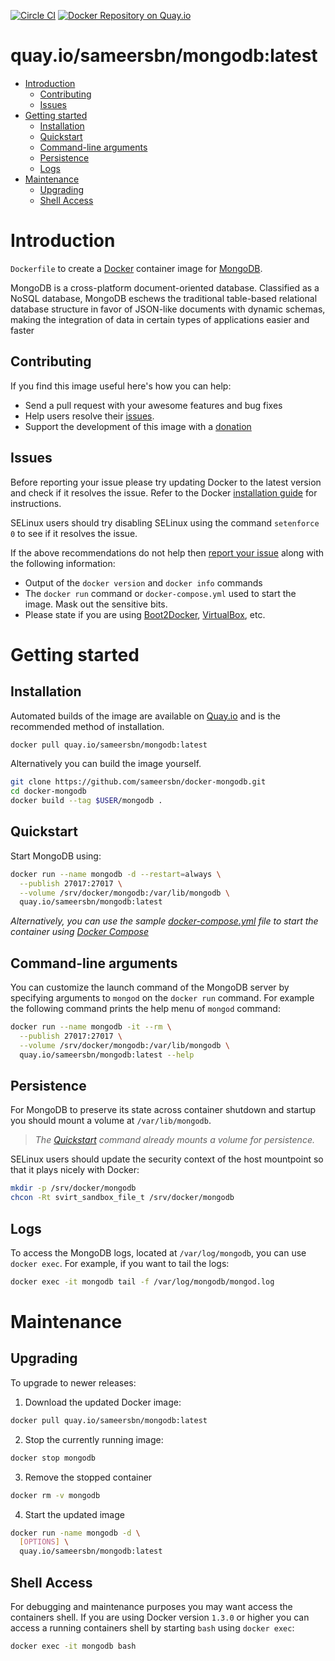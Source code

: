 [![Circle CI](https://circleci.com/gh/sameersbn/docker-mongodb.svg?style=shield)](https://circleci.com/gh/sameersbn/docker-mongodb) [![Docker Repository on Quay.io](https://quay.io/repository/sameersbn/mongodb/status "Docker Repository on Quay.io")](https://quay.io/repository/sameersbn/mongodb)

# quay.io/sameersbn/mongodb:latest

- [Introduction](#introduction)
  - [Contributing](#contributing)
  - [Issues](#issues)
- [Getting started](#getting-started)
  - [Installation](#installation)
  - [Quickstart](#quickstart)
  - [Command-line arguments](#command-line-arguments)
  - [Persistence](#persistence)
  - [Logs](#logs)
- [Maintenance](#maintenance)
  - [Upgrading](#upgrading)
  - [Shell Access](#shell-access)

# Introduction

`Dockerfile` to create a [Docker](https://www.docker.com/) container image for [MongoDB](https://www.mongodb.org/).

MongoDB is a cross-platform document-oriented database. Classified as a NoSQL database, MongoDB eschews the traditional table-based relational database structure in favor of JSON-like documents with dynamic schemas, making the integration of data in certain types of applications easier and faster

## Contributing

If you find this image useful here's how you can help:

- Send a pull request with your awesome features and bug fixes
- Help users resolve their [issues](../../issues?q=is%3Aopen+is%3Aissue).
- Support the development of this image with a [donation](http://www.damagehead.com/donate/)

## Issues

Before reporting your issue please try updating Docker to the latest version and check if it resolves the issue. Refer to the Docker [installation guide](https://docs.docker.com/installation) for instructions.

SELinux users should try disabling SELinux using the command `setenforce 0` to see if it resolves the issue.

If the above recommendations do not help then [report your issue](../../issues/new) along with the following information:

- Output of the `docker version` and `docker info` commands
- The `docker run` command or `docker-compose.yml` used to start the image. Mask out the sensitive bits.
- Please state if you are using [Boot2Docker](http://www.boot2docker.io), [VirtualBox](https://www.virtualbox.org), etc.

# Getting started

## Installation

Automated builds of the image are available on [Quay.io](https://quay.io/repository/sameersbn/mongodb) and is the recommended method of installation.

```bash
docker pull quay.io/sameersbn/mongodb:latest
```

Alternatively you can build the image yourself.

```bash
git clone https://github.com/sameersbn/docker-mongodb.git
cd docker-mongodb
docker build --tag $USER/mongodb .
```

## Quickstart

Start MongoDB using:

```bash
docker run --name mongodb -d --restart=always \
  --publish 27017:27017 \
  --volume /srv/docker/mongodb:/var/lib/mongodb \
  quay.io/sameersbn/mongodb:latest
```

*Alternatively, you can use the sample [docker-compose.yml](docker-compose.yml) file to start the container using [Docker Compose](https://docs.docker.com/compose/)*

## Command-line arguments

You can customize the launch command of the MongoDB server by specifying arguments to `mongod` on the `docker run` command. For example the following command prints the help menu of `mongod` command:

```bash
docker run --name mongodb -it --rm \
  --publish 27017:27017 \
  --volume /srv/docker/mongodb:/var/lib/mongodb \
  quay.io/sameersbn/mongodb:latest --help
```

## Persistence

For MongoDB to preserve its state across container shutdown and startup you should mount a volume at `/var/lib/mongodb`.

> *The [Quickstart](#quickstart) command already mounts a volume for persistence.*

SELinux users should update the security context of the host mountpoint so that it plays nicely with Docker:

```bash
mkdir -p /srv/docker/mongodb
chcon -Rt svirt_sandbox_file_t /srv/docker/mongodb
```

## Logs

To access the MongoDB logs, located at `/var/log/mongodb`, you can use `docker exec`. For example, if you want to tail the logs:

```bash
docker exec -it mongodb tail -f /var/log/mongodb/mongod.log
```

# Maintenance

## Upgrading

To upgrade to newer releases:

  1. Download the updated Docker image:

  ```bash
  docker pull quay.io/sameersbn/mongodb:latest
  ```

  2. Stop the currently running image:

  ```bash
  docker stop mongodb
  ```

  3. Remove the stopped container

  ```bash
  docker rm -v mongodb
  ```

  4. Start the updated image

  ```bash
  docker run -name mongodb -d \
    [OPTIONS] \
    quay.io/sameersbn/mongodb:latest
  ```

## Shell Access

For debugging and maintenance purposes you may want access the containers shell. If you are using Docker version `1.3.0` or higher you can access a running containers shell by starting `bash` using `docker exec`:

```bash
docker exec -it mongodb bash
```
